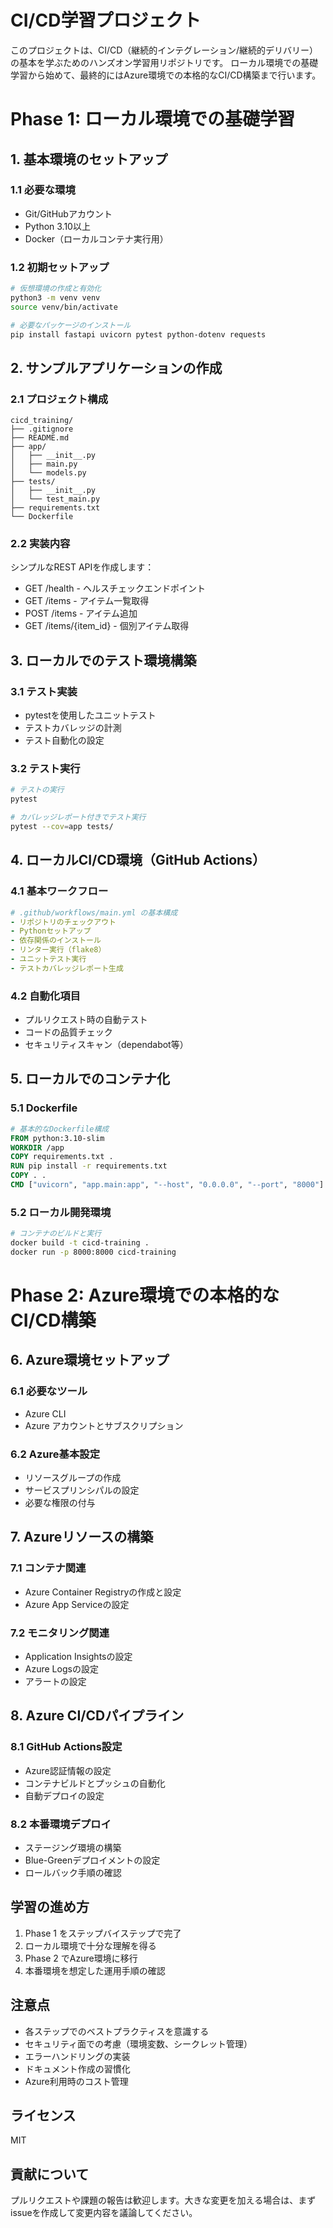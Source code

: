 # CI/CD学習プロジェクト

このプロジェクトは、CI/CD（継続的インテグレーション/継続的デリバリー）の基本を学ぶためのハンズオン学習用リポジトリです。
ローカル環境での基礎学習から始めて、最終的にはAzure環境での本格的なCI/CD構築まで行います。

# Phase 1: ローカル環境での基礎学習

## 1. 基本環境のセットアップ
### 1.1 必要な環境
- Git/GitHubアカウント
- Python 3.10以上
- Docker（ローカルコンテナ実行用）

### 1.2 初期セットアップ
```bash
# 仮想環境の作成と有効化
python3 -m venv venv
source venv/bin/activate

# 必要なパッケージのインストール
pip install fastapi uvicorn pytest python-dotenv requests
```

## 2. サンプルアプリケーションの作成
### 2.1 プロジェクト構成
```
cicd_training/
├── .gitignore
├── README.md
├── app/
│   ├── __init__.py
│   ├── main.py
│   └── models.py
├── tests/
│   ├── __init__.py
│   └── test_main.py
├── requirements.txt
└── Dockerfile
```

### 2.2 実装内容
シンプルなREST APIを作成します：
- GET /health - ヘルスチェックエンドポイント
- GET /items - アイテム一覧取得
- POST /items - アイテム追加
- GET /items/{item_id} - 個別アイテム取得

## 3. ローカルでのテスト環境構築
### 3.1 テスト実装
- pytestを使用したユニットテスト
- テストカバレッジの計測
- テスト自動化の設定

### 3.2 テスト実行
```bash
# テストの実行
pytest

# カバレッジレポート付きでテスト実行
pytest --cov=app tests/
```

## 4. ローカルCI/CD環境（GitHub Actions）
### 4.1 基本ワークフロー
```yaml
# .github/workflows/main.yml の基本構成
- リポジトリのチェックアウト
- Pythonセットアップ
- 依存関係のインストール
- リンター実行（flake8）
- ユニットテスト実行
- テストカバレッジレポート生成
```

### 4.2 自動化項目
- プルリクエスト時の自動テスト
- コードの品質チェック
- セキュリティスキャン（dependabot等）

## 5. ローカルでのコンテナ化
### 5.1 Dockerfile
```dockerfile
# 基本的なDockerfile構成
FROM python:3.10-slim
WORKDIR /app
COPY requirements.txt .
RUN pip install -r requirements.txt
COPY . .
CMD ["uvicorn", "app.main:app", "--host", "0.0.0.0", "--port", "8000"]
```

### 5.2 ローカル開発環境
```bash
# コンテナのビルドと実行
docker build -t cicd-training .
docker run -p 8000:8000 cicd-training
```

# Phase 2: Azure環境での本格的なCI/CD構築

## 6. Azure環境セットアップ
### 6.1 必要なツール
- Azure CLI
- Azure アカウントとサブスクリプション

### 6.2 Azure基本設定
- リソースグループの作成
- サービスプリンシパルの設定
- 必要な権限の付与

## 7. Azureリソースの構築
### 7.1 コンテナ関連
- Azure Container Registryの作成と設定
- Azure App Serviceの設定

### 7.2 モニタリング関連
- Application Insightsの設定
- Azure Logsの設定
- アラートの設定

## 8. Azure CI/CDパイプライン
### 8.1 GitHub Actions設定
- Azure認証情報の設定
- コンテナビルドとプッシュの自動化
- 自動デプロイの設定

### 8.2 本番環境デプロイ
- ステージング環境の構築
- Blue-Greenデプロイメントの設定
- ロールバック手順の確認

## 学習の進め方
1. Phase 1 をステップバイステップで完了
2. ローカル環境で十分な理解を得る
3. Phase 2 でAzure環境に移行
4. 本番環境を想定した運用手順の確認

## 注意点
- 各ステップでのベストプラクティスを意識する
- セキュリティ面での考慮（環境変数、シークレット管理）
- エラーハンドリングの実装
- ドキュメント作成の習慣化
- Azure利用時のコスト管理

## ライセンス
MIT

## 貢献について
プルリクエストや課題の報告は歓迎します。大きな変更を加える場合は、まずissueを作成して変更内容を議論してください。 